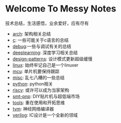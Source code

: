 # Welcome To Messy Notes

技术总结，生活感悟，业余爱好，应有尽有

- [arch](/messy_notes/arch): 架构相关总结
- [c](/c): 一些可能关于c语言的总结
- [debug](/debug):一些与调试有关的总结
- [deeplearning](/deeplearning): 深度学习相关总结
- [design-patterns](/design-patterns): 设计模式更新超级缓慢
- [linux](/linux): 始终牢记自己是一个linuxer
- [mcu](/mcu): 单片机要保持跟踪
- [misc](/misc): 乱七八糟的一些总结
- [python](/python): python相关
- [riscv](/riscv): 或许可以成为当家架构
- [smt-pnp](/smt-pnp): DIY贴片机与超低端市场
- [tools](/tool): 重在使用和开拓思维
- [tvm](/tvm): 神经网络编译器
- [verilog](/verilog): IC设计是一个全新的领域
